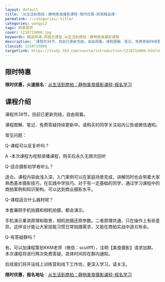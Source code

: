 ```yaml
---
layout: default
title: '从生活到商拍：静物美食摄影课程-限时优惠-网易精品课'
permalink: /:categories/:title/
categories: wangyi2
tags: 网易提供
cover: 1210715806.jpg
keywords: 精选网课,网易云课堂,从生活到商拍：静物美食摄影课程
description: '课程共38节，目前已更新完结，自由观看。课程图解、笔记、免费答疑持续更新中。请购买的同学关注站内公告或微信通知。常见问题'
classid: 1210715806
targetlink: https://study.163.com/course/introduction/1210715806.htm?share=1&shareId=1025206652&utm_campaign=share&utm_medium=iphoneShare&utm_source=&utm_u=1025206652
---
```


## 限时特惠

**限时优惠，火速报名**：[从生活到商拍：静物美食摄影课程-报名学习](https://study.163.com/course/introduction/1210715806.htm?share=1&shareId=1025206652&utm_campaign=share&utm_medium=iphoneShare&utm_source=&utm_u=1025206652)

## 课程介绍

课程共38节，目前已更新完结，自由观看。

课程图解、笔记、免费答疑持续更新中。请购买的同学关注站内公告或微信通知。



常见问题：

Q-课程可以反复听吗？

A -本次课程为视频录播课程，购买后永久无限次回听



Q-适合摄影初学者听么？

适合。课程内容由浅入深，入门案例可以在家庭场景完成，讲解同时也会带着大家熟悉基本摄影技巧，在实践中学技巧。对于有一定基础的同学，通过学习课程中的商拍案例和知识架构，可以达到商业摄影水平。



Q-课程适合什么器材呢？

本套兼顾手机拍摄和相机拍摄，都会演示。

手机演示重讲原理和取景，相机拍摄还原参数。二者原理共通，只在操作上有些差异。这样设计能让大家技能习惯日常拍摄需求，又能在商拍实战中游刃有余。



Q-有答疑群吗？

有。可以加课程策划KKM老师（微信：scutlfff），注明【美食摄影】请求加群。本次课程将进行两次免费答疑，具体时间将在群内通知。

后续我们将开设线上训练营和线下工作坊，更深入学习，请关注。

**限时优惠，报名地址**：[从生活到商拍：静物美食摄影课程-报名学习](https://study.163.com/course/introduction/1210715806.htm?share=1&shareId=1025206652&utm_campaign=share&utm_medium=iphoneShare&utm_source=&utm_u=1025206652)

